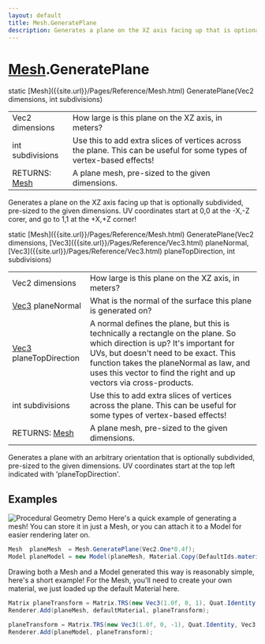 ```yaml
---
layout: default
title: Mesh.GeneratePlane
description: Generates a plane on the XZ axis facing up that is optionally subdivided, pre-sized to the given dimensions. UV coordinates start at 0,0 at the -X,-Z corer, and go to 1,1 at the +X,+Z corner!
---
```

# [Mesh]({{site.url}}/Pages/Reference/Mesh.html).GeneratePlane

<div class='signature' markdown='1'>
static [Mesh]({{site.url}}/Pages/Reference/Mesh.html) GeneratePlane(Vec2 dimensions, int subdivisions)
</div>

|  |  |
|--|--|
|Vec2 dimensions|How large is this plane on the XZ axis, in meters?|
|int subdivisions|Use this to add extra slices of vertices across the plane.              This can be useful for some types of vertex-based effects!|
|RETURNS: [Mesh]({{site.url}}/Pages/Reference/Mesh.html)|A plane mesh, pre-sized to the given dimensions.|

Generates a plane on the XZ axis facing up that is optionally subdivided, pre-sized to the given
dimensions. UV coordinates start at 0,0 at the -X,-Z corer, and go to 1,1 at the +X,+Z corner!
<div class='signature' markdown='1'>
static [Mesh]({{site.url}}/Pages/Reference/Mesh.html) GeneratePlane(Vec2 dimensions, [Vec3]({{site.url}}/Pages/Reference/Vec3.html) planeNormal, [Vec3]({{site.url}}/Pages/Reference/Vec3.html) planeTopDirection, int subdivisions)
</div>

|  |  |
|--|--|
|Vec2 dimensions|How large is this plane on the XZ axis, in meters?|
|[Vec3]({{site.url}}/Pages/Reference/Vec3.html) planeNormal|What is the normal of the surface this plane is generated on?|
|[Vec3]({{site.url}}/Pages/Reference/Vec3.html) planeTopDirection|A normal defines the plane, but this is technically a rectangle on the              plane. So which direction is up? It's important for UVs, but doesn't need to be exact. This function takes             the planeNormal as law, and uses this vector to find the right and up vectors via cross-products.|
|int subdivisions|Use this to add extra slices of vertices across the plane.              This can be useful for some types of vertex-based effects!|
|RETURNS: [Mesh]({{site.url}}/Pages/Reference/Mesh.html)|A plane mesh, pre-sized to the given dimensions.|

Generates a plane with an arbitrary orientation that is optionally subdivided, pre-sized to the given
dimensions. UV coordinates start at the top left indicated with 'planeTopDirection'.




## Examples

![Procedural Geometry Demo]({{site.url}}/img/screenshots/ProceduralGeometry.jpg)
Here's a quick example of generating a mesh! You can store it in just a
Mesh, or you can attach it to a Model for easier rendering later on.
```csharp
Mesh  planeMesh  = Mesh.GeneratePlane(Vec2.One*0.4f);
Model planeModel = new Model(planeMesh, Material.Copy(DefaultIds.material));
```
Drawing both a Mesh and a Model generated this way is reasonably simple,
here's a short example! For the Mesh, you'll need to create your own material,
we just loaded up the default Material here.
```csharp
Matrix planeTransform = Matrix.TRS(new Vec3(1.0f, 0, 1), Quat.Identity, Vec3.One);
Renderer.Add(planeMesh, defaultMaterial, planeTransform);

planeTransform = Matrix.TRS(new Vec3(1.0f, 0, -1), Quat.Identity, Vec3.One);
Renderer.Add(planeModel, planeTransform);
```

